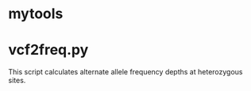# mytools

# vcf2freq.py
This script calculates alternate allele frequency depths at heterozygous sites.
